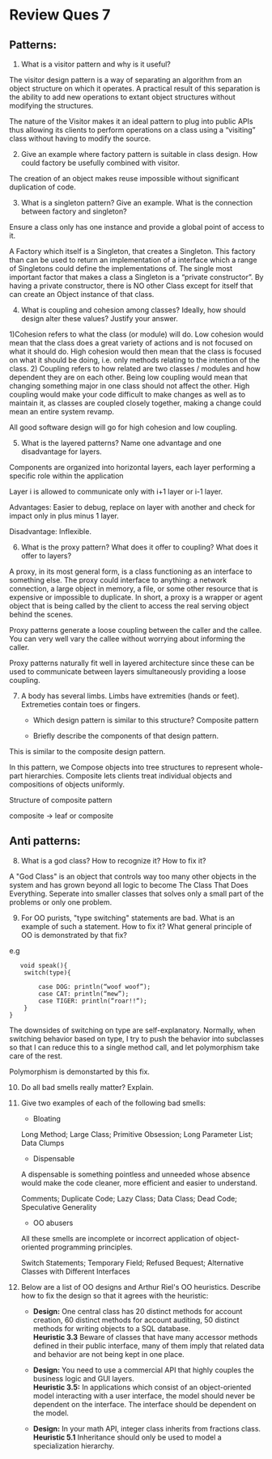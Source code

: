 # Review Ques 7

## Patterns:

1. What is a visitor pattern and why is it useful? 

The visitor design pattern is a way of separating an algorithm from an object structure on which it operates. A practical result of this separation is the ability to add new operations to extant object structures without modifying the structures. 


The nature of the Visitor makes it an ideal pattern to plug into public APIs thus allowing its clients to perform operations on a class using a “visiting” class without having to modify the source.

2. Give an example where factory pattern is suitable in class design. How could factory be usefully combined with visitor.

The creation of an object makes reuse impossible without significant duplication of code.



3. What is a singleton pattern? Give an example. What is the connection between factory and singleton?

Ensure a class only has one instance and provide a global point of access to it.

A Factory which itself is a Singleton, that creates a Singleton. This factory than can be used to return an implementation of a interface which a range of Singletons could define the implementations of. The single most important factor that makes a class a Singleton is a “private constructor”. By having a private constructor, there is NO other Class except for itself that can create an Object instance of that class.

4. What is coupling and cohesion among classes? Ideally, how should design alter these values? Justify your answer.

1)Cohesion refers to what the class (or module) will do. Low cohesion would mean that the class does a great variety of actions and is not focused on what it should do. High cohesion would then mean that the class is focused on what it should be doing, i.e. only methods relating to the intention of the class. 2) Coupling refers to how related are two classes / modules and how dependent they are on each other. Being low coupling would mean that changing something major in one class should not affect the other. High coupling would make your code difficult to make changes as well as to maintain it, as classes are coupled closely together, making a change could mean an entire system revamp.

All good software design will go for high cohesion and low coupling.

5. What is the layered patterns? Name one advantage and one disadvantage for layers. 

Components are organized into horizontal layers, each layer performing a specific role within the application 

Layer i is allowed to communicate only with i+1 layer or i-1 layer.

Advantages: Easier to debug, replace on layer with another and check for impact only in plus minus 1 layer.

Disadvantage: Inflexible.



6. What is the proxy pattern? What does it offer to coupling? What does it offer to layers?

A proxy, in its most general form, is a class functioning as an interface to something else. The proxy could interface to anything: a network connection, a large object in memory, a file, or some other resource that is expensive or impossible to duplicate. In short, a proxy is a wrapper or agent object that is being called by the client to access the real serving object behind the scenes.

Proxy patterns generate a loose coupling between the caller and the callee. You can very well vary the callee without worrying about informing the caller.

Proxy patterns naturally fit well in layered architecture since these can be used to communicate between layers simultaneously providing a loose coupling.


7. A body has several limbs. Limbs have extremities (hands or feet).  Extremeties contain toes or fingers. 
   -  Which design pattern is similar to this structure?
Composite pattern


   - Briefly describe the components of that design pattern.
  
This is similar to the composite design pattern.

In this pattern, we Compose objects into tree structures to represent whole-part hierarchies. Composite lets clients treat individual objects and compositions of objects uniformly.

Structure of composite pattern

composite -> leaf or composite

## Anti patterns:

8. What is a god class? How to recognize it? How to fix it?

A "God Class" is an object that controls way too many other objects in the system and has grown beyond all logic to become The Class That Does Everything. Seperate into smaller classes that solves only a small part of the problems or only one problem.

9. For OO purists, "type switching" statements are bad. What is an example of such a statement. How to fix it? What general principle of OO is demonstrated by that fix?

e.g
```
   void speak(){
    switch(type){

        case DOG: println(“woof woof”);
        case CAT: println(“mew”);
        case TIGER: println(“roar!!“);
    }
}
```
The downsides of switching on type are self-explanatory. Normally, when switching behavior based on type, I try to push the behavior into subclasses so that I can reduce this to a single method call, and let polymorphism take care of the rest.

Polymorphism is demonstarted by this fix.

10. Do all bad smells really matter? Explain.



11. Give two examples of each of the following bad smells:
    - Bloating

    Long Method; Large Class; Primitive Obsession; Long Parameter List; Data Clumps 

    - Dispensable

    A dispensable is something pointless and unneeded whose absence would make the code cleaner, more efficient and easier to understand.
    
    Comments; Duplicate Code; Lazy Class; Data Class; Dead Code; Speculative Generality

    - OO abusers

    All these smells are incomplete or incorrect application of object-oriented programming principles.

    Switch Statements; Temporary Field; Refused Bequest; Alternative Classes with Different Interfaces

    
12. Below are a list of OO designs and Arthur Riel's OO  heuristics. Describe how to fix the design so that it agrees with the heuristic:
    - **Design:** One central class has 20 distinct methods for account creation, 60 distinct methods for account auditing, 50 distinct methods for writing objects to a SQL database.   
  **Heuristic 3.3** Beware of classes that have many accessor methods defined in their public interface, many of them imply that related data and behavior are not being kept in one place.



    - **Design:** You need to use a commercial API that highly couples the business logic and GUI layers.  
  **Heuristic 3.5:** In applications which consist of an object-oriented model interacting with a user interface, the model should never be dependent on the interface. The interface should be dependent on the model.




    - **Design:** In your math API, integer class inherits from fractions class.  
  **Heuristic 5.1** Inheritance should only be used to model a specialization hierarchy.
